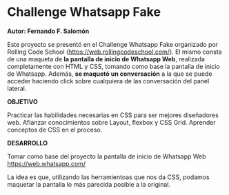 
# Challenge Whatsapp Fake

**Autor: Fernando F. Salomón**

Este proyecto se presentó en el Challenge Whatsapp Fake organizado por Rolling Code School (https://web.rollingcodeschool.com/). El mismo consta de una maqueta de **la pantalla de inicio de Whatsapp Web**, realizada completamente con HTML y CSS, tomando como base la pantalla de inicio de Whatsapp. Además, **se maquetó un conversación** a la que se puede acceder haciendo click sobre cualquiera de las conversación del panel lateral.


**OBJETIVO**

Practicar las habilidades necesarias en CSS para ser mejores diseñadores web. Afianzar conocimientos sobre Layout, flexbox y CSS Grid. Aprender conceptos de CSS en el proceso.

**DESARROLLO**

Tomar como base del proyecto la pantalla de inicio de Whatsapp Web https://web.whatsapp.com/

La idea es que, utilizando las herramientoas que nos da CSS, podamos maquetar la pantalla lo más parecida posible a la original.
